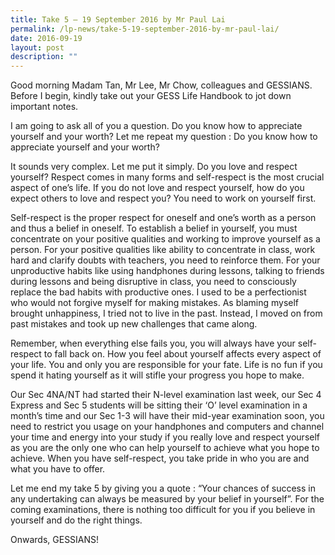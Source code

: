 ```yaml
---
title: Take 5 – 19 September 2016 by Mr Paul Lai
permalink: /lp-news/take-5-19-september-2016-by-mr-paul-lai/
date: 2016-09-19
layout: post
description: ""
---
```

Good morning Madam Tan, Mr Lee, Mr Chow, colleagues and GESSIANS. Before I begin, kindly take out your GESS Life Handbook to jot down important notes.

I am going to ask all of you a question. Do you know how to appreciate yourself and your worth? Let me repeat my question : Do you know how to appreciate yourself and your worth?

It sounds very complex. Let me put it simply. Do you love and respect yourself? Respect comes in many forms and self-respect is the most crucial aspect of one’s life. If you do not love and respect yourself, how do you expect others to love and respect you? You need to work on yourself first.

Self-respect is the proper respect for oneself and one’s worth as a person and thus a belief in oneself. To establish a belief in yourself, you must concentrate on your positive qualities and working to improve yourself as a person. For your positive qualities like ability to concentrate in class, work hard and clarify doubts with teachers, you need to reinforce them. For your unproductive habits like using handphones during lessons, talking to friends during lessons and being disruptive in class, you need to consciously replace the bad habits with productive ones. I used to be a perfectionist who would not forgive myself for making mistakes. As blaming myself brought unhappiness, I tried not to live in the past. Instead, I moved on from past mistakes and took up new challenges that came along.

Remember, when everything else fails you, you will always have your self-respect to fall back on. How you feel about yourself affects every aspect of your life. You and only you are responsible for your fate. Life is no fun if you spend it hating yourself as it will stifle your progress you hope to make.

Our Sec 4NA/NT had started their N-level examination last week, our Sec 4 Express and Sec 5 students will be sitting their ‘O’ level examination in a month’s time and our Sec 1-3 will have their mid-year examination soon, you need to restrict you usage on your handphones and computers and channel your time and energy into your study if you really love and respect yourself as you are the only one who can help yourself to achieve what you hope to achieve. When you have self-respect, you take pride in who you are and what you have to offer.

Let me end my take 5 by giving you a quote : “Your chances of success in any undertaking can always be measured by your belief in yourself”. For the coming examinations, there is nothing too difficult for you if you believe in yourself and do the right things. 

Onwards, GESSIANS!
